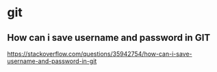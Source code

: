 # git

## How can i save username and password in GIT
https://stackoverflow.com/questions/35942754/how-can-i-save-username-and-password-in-git
